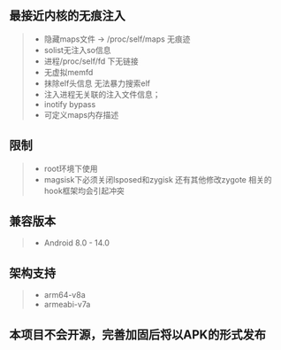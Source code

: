 ## 最接近内核的无痕注入

> * 隐藏maps文件 -> /proc/self/maps 无痕迹
> * solist无注入so信息
> * 进程/proc/self/fd 下无链接
> * 无虚拟memfd 
> * 抹除elf头信息 无法暴力搜索elf
> * 注入进程无关联的注入文件信息；
> * inotify bypass
> * 可定义maps内存描述

## 限制
> * root环境下使用
> * magsisk下必须关闭lsposed和zygisk 还有其他修改zygote 相关的hook框架均会引起冲突


## 兼容版本
> * Android 8.0 - 14.0
## 架构支持
> * arm64-v8a
> * armeabi-v7a


## 本项目不会开源，完善加固后将以APK的形式发布
